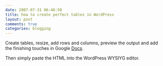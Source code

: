 ```yaml
---
date: 2007-07-31 06:46:50
title: how to create perfect tables in WordPress
layout: post
comments: true
categories: blogging
---
```

Create tables, resize, add rows and columns, preview the output and add
the finishing touches in Google [Docs](http://docs.google.com/).

Then simply paste the HTML into the WordPress WYSIYG editor.
